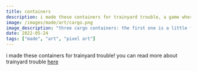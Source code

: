```yaml
---
title: containers
description: i made these containers for trainyard trouble, a game where you stack containers on trains
image: /images/made/art/cargo.png
image_description: "three cargo containers: the first one is a little fence with cows in it, the second is a container filled with rocks, and the third is a container with computer chip graphics on it, and text that says 'cool wares'"
date: 2022-05-24
tags: ["made", "art", "pixel art"]
---
```


i made these containers for trainyard trouble! you can read more about trainyard trouble [here](https://tiger.kittycat.homes/trainyard-trouble)

